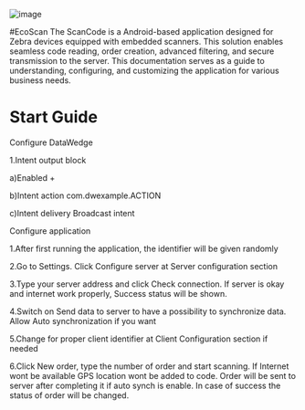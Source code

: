 ![image](https://github.com/alexlklim/EcoScan/assets/91628959/766302aa-bc86-49dd-b272-22a9b5bbc7fe)

#EcoScan
The ScanCode is a Android-based application designed for Zebra devices equipped with embedded scanners. This solution enables seamless code reading, order creation, advanced filtering, and secure transmission to the server. This documentation serves as a guide to understanding, configuring, and customizing the application for various business needs.

# Start Guide
Configure DataWedge

1.Intent output block

a)Enabled +

b)Intent action com.dwexample.ACTION

c)Intent delivery Broadcast intent

Configure application

1.After first running the application, the identifier will be given randomly

2.Go to Settings. Click Configure server at Server configuration section

3.Type your server address and click Check connection. If server is okay and internet work properly, Success status will be shown.

4.Switch on Send data to server to have a possibility to synchronize data. Allow Auto synchronization if you want

5.Change for proper client identifier at Client Configuration section if needed

6.Click New order, type the number of order and start scanning. If Internet wont be available GPS location wont be added to code. Order will be sent to server after completing it if auto synch is enable. In case of success the status of order will be changed.


